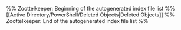 %% Zoottelkeeper: Beginning of the autogenerated index file list  %%
 [[Active Directory/PowerShell/Deleted Objects|Deleted Objects]]
%% Zoottelkeeper: End of the autogenerated index file list  %%
